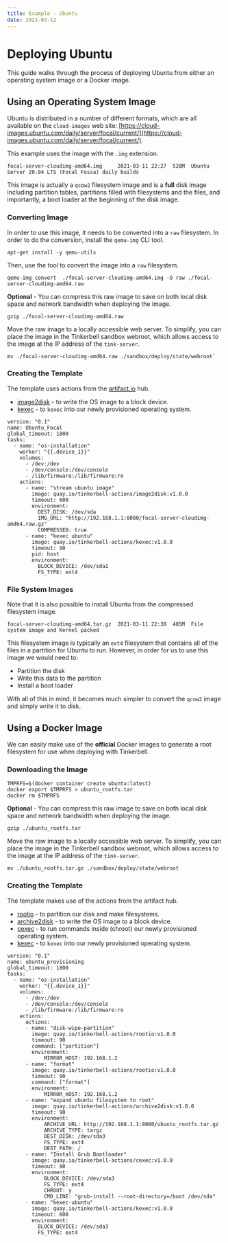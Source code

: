 ```yaml
---
title: Example - Ubuntu
date: 2021-03-12
---
```


# Deploying Ubuntu

This guide walks through the process of deploying Ubuntu from either an operating system image or a Docker image.

## Using an Operating System Image

Ubuntu is distributed in a number of different formats, which are all available on the `cloud-images` web site: [https://cloud-images.ubuntu.com/daily/server/focal/current/](https://cloud-images.ubuntu.com/daily/server/focal/current/). 

This example uses the image with the `.img` extension.

```
focal-server-cloudimg-amd64.img     2021-03-11 22:27  528M  Ubuntu Server 20.04 LTS (Focal Fossa) daily builds
```

This image is actually a `qcow2` filesystem image and is a **full** disk image including partition tables, partitions filled with filesystems and the files, and importantly, a boot loader at the beginning of the disk image.
   
### Converting Image 

In order to use this image, it needs to be converted into a `raw` filesystem. In order to do the conversion, install the `qemu-img` CLI tool.

```
apt-get install -y qemu-utils
```

Then, use the tool to convert the image into a `raw` filesystem.

```
qemu-img convert  ./focal-server-cloudimg-amd64.img -O raw ./focal-server-cloudimg-amd64.raw
```

**Optional** - You can compress this raw image to save on both local disk space and network bandwidth when deploying the image.

```
gzip ./focal-server-cloudimg-amd64.raw
```

Move the raw image to a locally accessible web server. To simplify, you can place the image in the Tinkerbell sandbox webroot, which allows access to the image at the IP address of the `tink-server`.

```
mv ./focal-server-cloudimg-amd64.raw ./sandbox/deploy/state/webroot`
```

### Creating the Template

The template uses actions from the [artifact.io](https://artifact.io) hub.

- [image2disk](https://artifacthub.io/packages/tbaction/tinkerbell-community/image2disk) - to write the OS image to a block device.
- [kexec](https://artifacthub.io/packages/tbaction/tinkerbell-community/kexec) - to `kexec` into our newly provisioned operating system.

```
version: "0.1"
name: Ubuntu_Focal
global_timeout: 1800
tasks:
  - name: "os-installation"
	worker: "{{.device_1}}"
	volumes:
	  - /dev:/dev
	  - /dev/console:/dev/console
	  - /lib/firmware:/lib/firmware:ro
	actions:
      - name: "stream ubuntu image"
        image: quay.io/tinkerbell-actions/image2disk:v1.0.0
		timeout: 600
		environment:
		  DEST_DISK: /dev/sda
		  IMG_URL: "http://192.168.1.1:8080/focal-server-cloudimg-amd64.raw.gz"
		  COMPRESSED: true
      - name: "kexec ubuntu"
	    image: quay.io/tinkerbell-actions/kexec:v1.0.0
	    timeout: 90
	    pid: host
	    environment:
    	  BLOCK_DEVICE: /dev/sda1
	  	  FS_TYPE: ext4
```

### File System Images

Note that it is also possible to install Ubuntu from the compressed filesystem image. 

```
focal-server-cloudimg-amd64.tar.gz  2021-03-11 22:30  485M  File system image and Kernel packed
```

This filesystem image is typically an `ext4` filesystem that contains all of the files in a partition for Ubuntu to run. However, in order for us to use this image we would need to:

- Partition the disk
- Write this data to the partition
- Install a boot loader

With all of this in mind, it becomes much simpler to convert the `qcow2` image and simply write it to disk.

## Using a Docker Image

We can easily make use of the **official** Docker images to generate a root filesystem for use when deploying with Tinkerbell.

### Downloading the Image

```
TMPRFS=$(docker container create ubuntu:latest)
docker export $TMPRFS > ubuntu_rootfs.tar
docker rm $TMPRFS
```

**Optional** - You can compress this raw image to save on both local disk space and network bandwidth when deploying the image.

```
gzip ./ubuntu_rootfs.tar
```

Move the raw image to a locally accessible web server. To simplify, you can place the image in the Tinkerbell sandbox webroot, which allows access to the image at the IP address of the `tink-server`. 

```
mv ./ubuntu_rootfs.tar.gz ./sandbox/deploy/state/webroot
```

### Creating the Template

The template makes use of the actions from the artifact hub.

- [rootio](https://artifacthub.io/packages/tbaction/tinkerbell-community/rootio) - to partition our disk and make filesystems.
- [archive2disk](https://artifacthub.io/packages/tbaction/tinkerbell-community/archive2disk) - to write the OS image to a block device.
- [cexec](https://artifacthub.io/packages/tbaction/tinkerbell-community/cexec) - to run commands inside (chroot) our newly provisioned operating system.
- [kexec](https://artifacthub.io/packages/tbaction/tinkerbell-community/kexec) - to `kexec` into our newly provisioned operating system. 

```
version: "0.1"
name: ubuntu_provisioning
global_timeout: 1800
tasks:
  - name: "os-installation"
	worker: "{{.device_1}}"
	volumes:
	  - /dev:/dev
	  - /dev/console:/dev/console
	  - /lib/firmware:/lib/firmware:ro
	actions:
	  actions:
	  - name: "disk-wipe-partition"
		image: quay.io/tinkerbell-actions/rootio:v1.0.0
		timeout: 90
		command: ["partition"]
		environment:
			MIRROR_HOST: 192.168.1.2
	  - name: "format"
		image: quay.io/tinkerbell-actions/rootio:v1.0.0
		timeout: 90
		command: ["format"]
		environment:
			MIRROR_HOST: 192.168.1.2
	  - name: "expand ubuntu filesystem to root"
	    image: quay.io/tinkerbell-actions/archive2disk:v1.0.0
	    timeout: 90
	    environment:
		    ARCHIVE_URL: http://192.168.1.1:8080/ubuntu_rootfs.tar.gz
		    ARCHIVE_TYPE: targz
		    DEST_DISK: /dev/sda3
		    FS_TYPE: ext4
		    DEST_PATH: /
      - name: "Install Grub Bootloader"
        image: quay.io/tinkerbell-actions/cexec:v1.0.0
        timeout: 90
		environment:
  	        BLOCK_DEVICE: /dev/sda3
            FS_TYPE: ext4
            CHROOT: y
            CMD_LINE: "grub-install --root-directory=/boot /dev/sda"
	  - name: "kexec-ubuntu"
		image: quay.io/tinkerbell-actions/kexec:v1.0.0
		timeout: 600
		environment:
		  BLOCK_DEVICE: /dev/sda3
		  FS_TYPE: ext4
```

